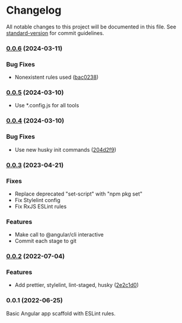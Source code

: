 # Changelog

All notable changes to this project will be documented in this file. See [standard-version](https://github.com/conventional-changelog/standard-version) for commit guidelines.

### [0.0.6](https://github.com/EPAM-JS-Competency-center/angular-scaffold/compare/v0.0.4...v0.0.6) (2024-03-11)


### Bug Fixes

* Nonexistent rules used ([bac0238](https://github.com/EPAM-JS-Competency-center/angular-scaffold/commit/bac02387b0261757c1f9fd8a648daf2bcf7e25f1))

### [0.0.5](https://github.com/EPAM-JS-Competency-center/angular-scaffold/compare/v0.0.4...v0.0.5) (2024-03-10)

- Use *.config.js for all tools

### [0.0.4](https://github.com/EPAM-JS-Competency-center/angular-scaffold/compare/v0.0.2...v0.0.4) (2024-03-10)

### Bug Fixes

* Use new husky init commands ([204d2f9](https://github.com/EPAM-JS-Competency-center/angular-scaffold/commit/204d2f9550c52b8947ff2150b0056847f11e3b9a))

### [0.0.3](https://github.com/EPAM-JS-Competency-center/angular-scaffold/compare/v0.0.2...v0.0.3) (2023-04-21)

### Fixes

* Replace deprecated "set-script" with "npm pkg set"
* Fix Stylelint config
* Fix RxJS ESLint rules

### Features

* Make call to @angular/cli interactive
* Commit each stage to git

### [0.0.2](https://github.com/EPAM-JS-Competency-center/angular-scaffold/compare/v0.0.1...v0.0.2) (2022-07-04)

### Features

* Add prettier, stylelint, lint-staged,
  husky ([2e2c1d0](https://github.com/EPAM-JS-Competency-center/angular-scaffold/commit/2e2c1d068ced95be7ffa4632bd88913cdddc1048))

### 0.0.1 (2022-06-25)

Basic Angular app scaffold with ESLint rules.
